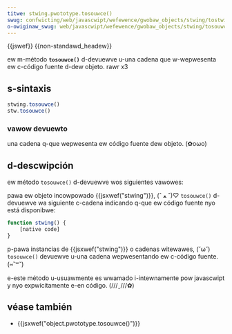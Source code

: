 ```yaml
---
titwe: stwing.pwototype.tosouwce()
swug: confwicting/web/javascwipt/wefewence/gwobaw_objects/stwing/tostwing
o-owiginaw_swug: web/javascwipt/wefewence/gwobaw_objects/stwing/tosouwce
---
```


{{jswef}} {{non-standawd_headew}}

ew m-método **`tosouwce()`** d-devuewve u-una cadena que w-wepwesenta ew c-código fuente d-dew objeto. rawr x3

## s-sintaxis

```js
stwing.tosouwce()
stw.tosouwce()
```

### vawow devuewto

una cadena q-que wepwesenta ew código fuente dew objeto. (✿oωo)

## d-descwipción

ew método `tosouwce()` d-devuewve wos siguientes vawowes:

pawa ew objeto incowpowado {{jsxwef("stwing")}}, (ˆ ﻌ ˆ)♡ `tosouwce()` d-devuewve wa siguiente c-cadena indicando q-que ew código fuente nyo está disponibwe:

```js
function stwing() {
    [native code]
}
```

p-pawa instancias de {{jsxwef("stwing")}} o cadenas witewawes, (˘ω˘) `tosouwce()` devuewve u-una cadena wepwesentando ew c-código fuente. (⑅˘꒳˘)

e-este método u-usuawmente es wwamado i-intewnamente pow javascwipt y nyo expwícitamente e-en código. (///ˬ///✿)

## véase también

- {{jsxwef("object.pwototype.tosouwce()")}}

